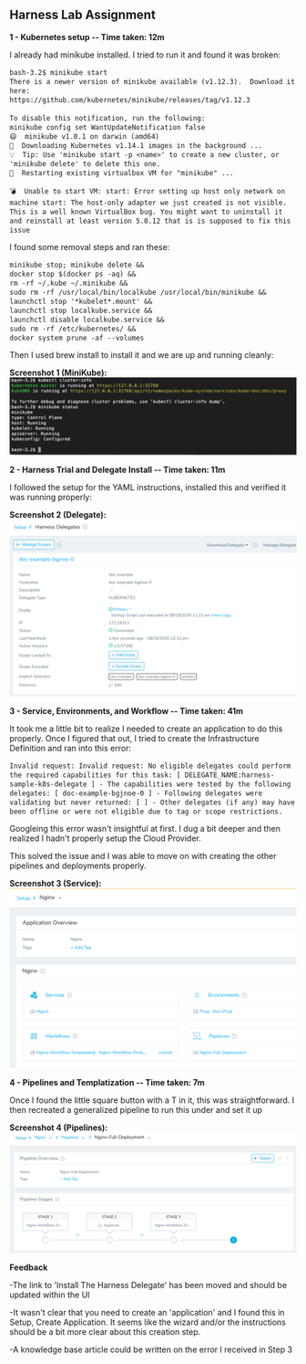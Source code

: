 ## **Harness Lab Assignment**

**1 - Kubernetes setup -- Time taken: 12m**

I already had minikube installed. I tried to run it and found it was broken:

```
bash-3.2$ minikube start
There is a newer version of minikube available (v1.12.3).  Download it here:
https://github.com/kubernetes/minikube/releases/tag/v1.12.3

To disable this notification, run the following:
minikube config set WantUpdateNotification false
😄  minikube v1.0.1 on darwin (amd64)
🤹  Downloading Kubernetes v1.14.1 images in the background ...
💡  Tip: Use 'minikube start -p <name>' to create a new cluster, or 'minikube delete' to delete this one.
🔄  Restarting existing virtualbox VM for "minikube" ...

💣  Unable to start VM: start: Error setting up host only network on machine start: The host-only adapter we just created is not visible. This is a well known VirtualBox bug. You might want to uninstall it and reinstall at least version 5.0.12 that is is supposed to fix this issue
```

I found some removal steps and ran these:
```
minikube stop; minikube delete &&
docker stop $(docker ps -aq) &&
rm -rf ~/.kube ~/.minikube &&
sudo rm -rf /usr/local/bin/localkube /usr/local/bin/minikube &&
launchctl stop '*kubelet*.mount' &&
launchctl stop localkube.service &&
launchctl disable localkube.service &&
sudo rm -rf /etc/kubernetes/ &&
docker system prune -af --volumes
```

Then I used brew install to install it and we are up and running cleanly:

**Screenshot 1 (MiniKube):**
![Alt text](/Step_1_-_Minikube.png?raw=true "Minikube")

**2 - Harness Trial and Delegate Install -- Time taken: 11m**

I followed the setup for the YAML instructions, installed this and verified it was running properly:

**Screenshot 2 (Delegate):**
![Alt text](/Step_2_-_Delegate.png?raw=true "Delegate")

**3 - Service, Environments, and Workflow -- Time taken: 41m**

It took me a little bit to realize I needed to create an application to do this properly. Once I figured that out, I tried to create the Infrastructure Definition and ran into this error:

```
Invalid request: Invalid request: No eligible delegates could perform the required capabilities for this task: [ DELEGATE_NAME:harness-sample-k8s-delegate ] - The capabilities were tested by the following delegates: [ doc-example-bgjnoe-0 ] - Following delegates were validating but never returned: [ ] - Other delegates (if any) may have been offline or were not eligible due to tag or scope restrictions.
```

Googleing this error wasn't insightful at first. I dug a bit deeper and then realized I hadn't properly setup the Cloud Provider.

This solved the issue and I was able to move on with creating the other pipelines and deployments properly.

**Screenshot 3 (Service):**
![Alt text](/Step_3_-_Service.png?raw=true "Service")

**4 - Pipelines and Templatization -- Time taken: 7m**

Once I found the little square button with a T in it, this was straightforward. I then recreated a generalized pipeline to run this under and set it up

**Screenshot 4 (Pipelines):**
![Alt text](/Step_4_-_Pipelines.png?raw=true "Pipelines")

**Feedback**

-The link to 'Install The Harness Delegate' has been moved and should be updated within the UI

-It wasn't clear that you need to create an 'application' and I found this in Setup, Create Application. It seems like the wizard and/or the instructions should be a bit more clear about this creation step.

-A knowledge base article could be written on the error I received in Step 3

